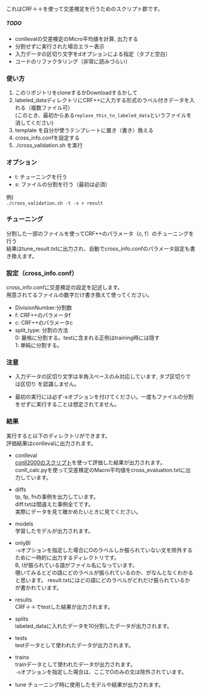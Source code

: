 これはCRF＋＋を使って交差検定を行うためのスクリプト郡です。  


##### TODO
* conllevalの交差検定のMicro平均値を計算, 出力する  
* 分割せずに実行された場合エラー表示  
* 入力データの区切り文字をdオプションによる指定（タブと空白）  
* コードのリファクタリング（非常に読みづらい）

### 使い方
1. このリポジトリをcloneするかDownloadするかして
2. labeled\_dataディレクトリにCRF++に入力する形式のラベル付きデータを入れる（複数ファイル可）  
(このとき、最初からある`replase_this_to_labeled_data`というファイルを消してください) 
3. template を自分が使うテンプレートに置き（書き）換える
4. cross\_info.confを設定する  
5. ./cross\_validation.sh を実行

### オプション
* t: チューニングを行う
* s: ファイルの分割を行う（最初は必須）

例)  
`./cross_validation.sh -t -s > result`  

### チューニング
分割した一部のファイルを使ってCRF++のパラメータ（c, f）のチューニングを行う  
結果はtune\_result.txtに出力され、自動でcross\_info.confのパラメータ設定も書き換えます。  

### 設定（cross\_info.conf）
cross\_info.confに交差検定の設定を記述します。  
用意されてるファイルの数字だけ書き換えて使ってください。  
* DivisionNumber:分割数
* f: CRF++のパラメータf
* c: CRF++のパラメータc
* split\_type: 分割の方法  
  0: 厳格に分割する。testに含まれる正例はtraining時には隠す  
  1: 単純に分割する。


### 注意
* 入力データの区切り文字は半角スペースのみ対応しています, タブ区切りでは区切り
を認識しません。

* 最初の実行には必ず-sオプションを付けてください。一度もファイルの分割をせずに実行することは想定されてません。  

### 結果
実行すると以下のディレクトリができます。  
評価結果はconllevalに出力されます。  

* conlleval  
[conll2000のスクリプト][conll]を使って評価した結果が出力されます。  
conll\_calc.pyを使って交差検定のMacro平均値をcross\_evaluation.txtに出力しています。  

* diffs  
tp, fp, fnの事例を出力しています。  
diff.txtは間違えた事例全てです。  
実際にデータを見て確かめたいときに見てください。   

* models  
学習したモデルが出力されます。  

* onlyBI  
`-o`オプションを指定した場合にOのラベルしか振られていない文を除外するために一時的に出力するディレクトリです。  
B, Iが振られている語がファイル名になっています。  
覗いてみるとどの語にどのラベルが振られているのか、がなんとなくわかると思います。 
result.txtにはどの語にどのラベルがどれだけ振られているかが書かれています。   

* results  
CRF＋＋でtestした結果が出力されます。  

* splits  
labeled\_dataに入れたデータを10分割したデータが出力されます。  

* tests  
testデータとして使われたデータが出力されます。  

* trains  
trainデータとして使われたデータが出力されます。  
`-o`オプションを指定した場合は、ここでOのみの文は除外されています。  

* tune
チューニング時に使用したモデルや結果が出力されます。  

[conll]: http://www.cnts.ua.ac.be/conll2000/chunking/output.html

